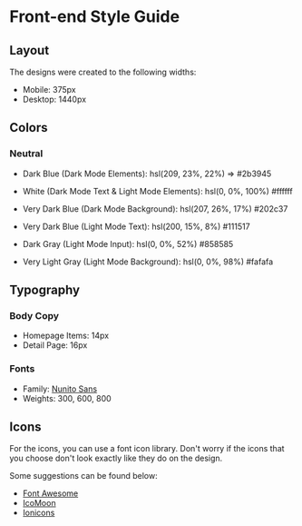 # Front-end Style Guide

## Layout

The designs were created to the following widths:

- Mobile: 375px
- Desktop: 1440px

## Colors

### Neutral

- Dark Blue (Dark Mode Elements): hsl(209, 23%, 22%) => 	#2b3945
- White (Dark Mode Text & Light Mode Elements): hsl(0, 0%, 100%) 	#ffffff
- Very Dark Blue (Dark Mode Background): hsl(207, 26%, 17%) #202c37

- Very Dark Blue (Light Mode Text): hsl(200, 15%, 8%) 	#111517
- Dark Gray (Light Mode Input): hsl(0, 0%, 52%) 	#858585
- Very Light Gray (Light Mode Background): hsl(0, 0%, 98%) #fafafa


## Typography

### Body Copy

- Homepage Items: 14px
- Detail Page: 16px 

### Fonts

- Family: [Nunito Sans](https://fonts.google.com/specimen/Nunito+Sans)
- Weights: 300, 600, 800

## Icons

For the icons, you can use a font icon library. Don't worry if the icons that you choose don't look exactly like they do on the design.

Some suggestions can be found below:

- [Font Awesome](https://fontawesome.com)
- [IcoMoon](https://icomoon.io)
- [Ionicons](https://ionicons.com)
